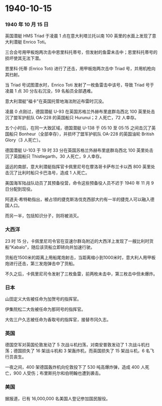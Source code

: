 # 1940-10-15

### 1940 年 10 月 15 日

英国潜艇 HMS Triad 于凌晨 1 点在意大利塔兰托以南 100
英里的水面上发现了意大利潜艇 Enrico Toti。

三合会号用甲板炮两次击中恩里科托蒂号，但发射的鱼雷未击中；恩里科托蒂号的损坏使其无法下潜。

恩里科·托蒂 (Enrico Toti) 进行了还击，用甲板炮两次击中 Triad
号，并用机枪向其扫射。

当 Triad 号试图潜水时，Enrico Toti 发射了一枚鱼雷击中该号，导致 Triad
号于凌晨 1 点 30 分左右沉没，59 名船员全部遇难。

意大利潜艇"福卡"在英国托管地海法附近布雷时沉没。

凌晨 0 点刚过，德国潜艇 U-93 在英国苏格兰外赫布里底群岛西北 100
英里处击沉了盟军护航队 OA-228 的英国船只 Hurunui；2 人死亡，72 人幸存。

五个小时后，在同一大致区域，德国潜艇 U-138 于 05:10 至 05:15
之间击沉了英国船只 Bonheur（全部幸存），并损坏了盟军护航队 OA-228
的英国油轮 British Glory（3 人死亡）。

德国潜艇 U-103 于 19 时 33 分在英国苏格兰外赫布里底群岛西北 100
英里处击沉了英国船只 Thistlegarth，30 人死亡，9 人幸存。

遥远的南部，意大利潜艇指挥官卡佩里尼号在摩洛哥卡萨布兰卡以西 800
英里处击沉了比利时船只卡巴洛号，造成 1 人死亡。

美国海军陆战队动员了其预备役营，命令这些预备役人员不迟于 1940 年 11 月 9
日分配到现役。

阿道夫·希特勒指出，被占领的捷克斯洛伐克西部大约有一半的捷克人可以融入德国人口。

而另一半，包括知识分子，则将被消灭。

### 大西洋

23 时 15
分，卡佩里尼司令官在亚速尔群岛附近的大西洋上发现了一艘比利时货船"Kabalo"，随后该货船立即转向并加速行驶。

货船在1500米的距离上用船尾炮射击，当距离缩小到1000米时，意大利人用甲板炮进行还击，第三发炮弹击中了货船。

不久之后，卡佩里尼司令发射了三枚鱼雷，前两枚未击中，第三枚击中但未爆炸。

### 日本

山田定义大佐被任命为加贺号的指挥官。

伊集院松二大佐被任命为那珂号的指挥官。

大佐三户久志被任命为香取号的指挥官，接替市冈久志。

### 英国

德国空军对英国伦敦发动了 5 次战斗机扫荡，对南安普敦发动了 1
次战斗机扫荡；德国损失了 16 架战斗机和 3 架轰炸机，而英国损失了 15
架战斗机，6 名飞行员丧生。

一夜之间，400 架德国轰炸机向伦敦投下了 530 吨高爆炸弹，造成 400
人死亡，900 人受伤；布里斯托尔和伯明翰也遭到袭击。

### 美国

据报道，已有 16,000,000 名美国人登记参加国民服役。
